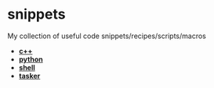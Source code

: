 snippets
========

My collection of useful code snippets/recipes/scripts/macros

+ [**c++**](https://github.com/swapagarwal/snippets/tree/master/c%2B%2B)
+ [**python**](https://github.com/swapagarwal/snippets/tree/master/python)
+ [**shell**](https://github.com/swapagarwal/snippets/tree/master/shell)
+ [**tasker**](https://github.com/swapagarwal/snippets/tree/master/tasker)
